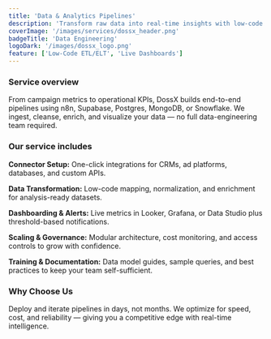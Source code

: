 ```yaml
---
title: 'Data & Analytics Pipelines'
description: 'Transform raw data into real-time insights with low-code ETL/ELT and live dashboards.'
coverImage: '/images/services/dossx_header.png'
badgeTitle: 'Data Engineering'
logoDark: '/images/dossx_logo.png'
feature: ['Low-Code ETL/ELT', 'Live Dashboards']
---
```


### Service overview

From campaign metrics to operational KPIs, DossX builds end-to-end pipelines using n8n, Supabase, Postgres, MongoDB, or Snowflake. We ingest, cleanse, enrich, and visualize your data — no full data-engineering team required.

### Our service includes

**Connector Setup:** One-click integrations for CRMs, ad platforms, databases, and custom APIs.  

**Data Transformation:** Low-code mapping, normalization, and enrichment for analysis-ready datasets.  

**Dashboarding & Alerts:** Live metrics in Looker, Grafana, or Data Studio plus threshold-based notifications.  

**Scaling & Governance:** Modular architecture, cost monitoring, and access controls to grow with confidence.  

**Training & Documentation:** Data model guides, sample queries, and best practices to keep your team self-sufficient.

### Why Choose Us

Deploy and iterate pipelines in days, not months. We optimize for speed, cost, and reliability — giving you a competitive edge with real-time intelligence.